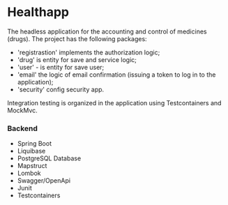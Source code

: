 # Healthapp
The headless application for the accounting and control of medicines (drugs).
The project has the following packages:
- 'registrastion' implements the authorization logic;
- 'drug' is entity for save and service logic;
- 'user' - is entity for save user;
- 'email' the logic of email confirmation (issuing a token to log in to the application);
- 'security' config security app.

Integration testing is organized in the application using Testcontainers and MockMvc.

### Backend
- Spring Boot 
- Liquibase
- PostgreSQL Database
- Mapstruct
- Lombok
- Swagger/OpenApi
- Junit
- Testcontainers
